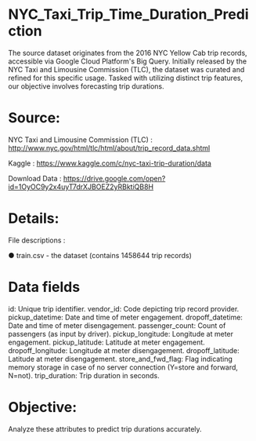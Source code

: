 # NYC_Taxi_Trip_Time_Duration_Prediction

The source dataset originates from the 2016 NYC Yellow Cab trip records, accessible via Google Cloud Platform's Big Query. Initially released by the NYC Taxi and Limousine Commission (TLC), the dataset was curated and refined for this specific usage. Tasked with utilizing distinct trip features, our objective involves forecasting trip durations.

# Source: 
NYC Taxi and Limousine Commission (TLC) : http://www.nyc.gov/html/tlc/html/about/trip_record_data.shtml

Kaggle : https://www.kaggle.com/c/nyc-taxi-trip-duration/data

Download Data : https://drive.google.com/open?id=1OyOC9y2x4uyT7drXJBOEZ2yRBktiQB8H



# Details:
File descriptions :

● train.csv - the dataset (contains 1458644 trip records)


# Data fields

id: Unique trip identifier.
vendor_id: Code depicting trip record provider.
pickup_datetime: Date and time of meter engagement.
dropoff_datetime: Date and time of meter disengagement.
passenger_count: Count of passengers (as input by driver).
pickup_longitude: Longitude at meter engagement.
pickup_latitude: Latitude at meter engagement.
dropoff_longitude: Longitude at meter disengagement.
dropoff_latitude: Latitude at meter disengagement.
store_and_fwd_flag: Flag indicating memory storage in case of no server connection (Y=store and forward, N=not).
trip_duration: Trip duration in seconds.



# Objective: 
Analyze these attributes to predict trip durations accurately.
